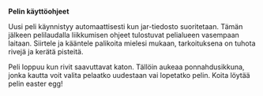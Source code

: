 **Pelin käyttöohjeet**

Uusi peli käynnistyy automaattisesti kun jar-tiedosto suoritetaan. Tämän jälkeen pelilaudalla liikkumisen ohjeet tulostuvat pelialueen vasempaan laitaan.
Siirtele ja kääntele palikoita mielesi mukaan, tarkoituksena on tuhota rivejä ja kerätä pisteitä.

Peli loppuu kun rivit saavuttavat katon. Tällöin aukeaa ponnahdusikkuna, jonka kautta voit valita pelaatko uudestaan vai lopetatko pelin. 
Koita löytää pelin easter egg!


